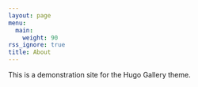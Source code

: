 ```yaml
---
layout: page
menu:
  main:
    weight: 90
rss_ignore: true
title: About
---
```


This is a demonstration site for the Hugo Gallery theme.
